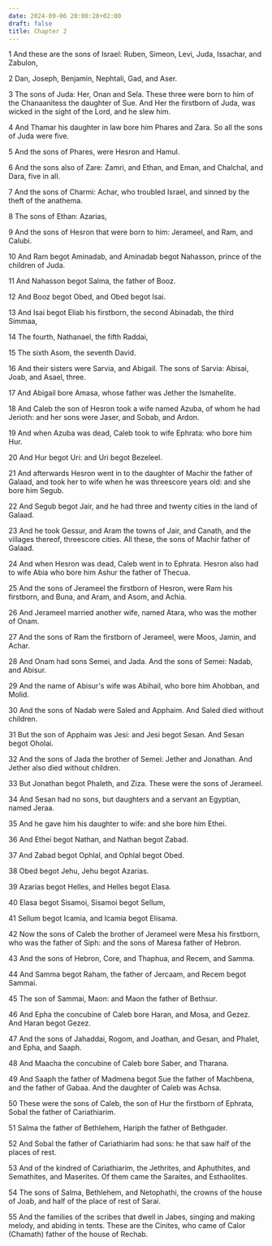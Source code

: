 ```yaml
---
date: 2024-09-06 20:00:28+02:00
draft: false
title: Chapter 2
---
```




1 And these are the sons of Israel: Ruben, Simeon, Levi, Juda, Issachar, and Zabulon,

2 Dan, Joseph, Benjamin, Nephtali, Gad, and Aser.

3 The sons of Juda: Her, Onan and Sela. These three were born to him of the Chanaanitess the daughter of Sue. And Her the firstborn of Juda, was wicked in the sight of the Lord, and he slew him.

4 And Thamar his daughter in law bore him Phares and Zara. So all the sons of Juda were five.

5 And the sons of Phares, were Hesron and Hamul.

6 And the sons also of Zare: Zamri, and Ethan, and Eman, and Chalchal, and Dara, five in all.

7 And the sons of Charmi: Achar, who troubled Israel, and sinned by the theft of the anathema.

8 The sons of Ethan: Azarias,

9 And the sons of Hesron that were born to him: Jerameel, and Ram, and Calubi.

10 And Ram begot Aminadab, and Aminadab begot Nahasson, prince of the children of Juda.

11 And Nahasson begot Salma, the father of Booz.

12 And Booz begot Obed, and Obed begot Isai.

13 And Isai begot Eliab his firstborn, the second Abinadab, the third Simmaa,

14 The fourth, Nathanael, the fifth Raddai,

15 The sixth Asom, the seventh David.

16 And their sisters were Sarvia, and Abigail. The sons of Sarvia: Abisai, Joab, and Asael, three.

17 And Abigail bore Amasa, whose father was Jether the Ismahelite.

18 And Caleb the son of Hesron took a wife named Azuba, of whom he had Jerioth: and her sons were Jaser, and Sobab, and Ardon.

19 And when Azuba was dead, Caleb took to wife Ephrata: who bore him Hur.

20 And Hur begot Uri: and Uri begot Bezeleel.

21 And afterwards Hesron went in to the daughter of Machir the father of Galaad, and took her to wife when he was threescore years old: and she bore him Segub.

22 And Segub begot Jair, and he had three and twenty cities in the land of Galaad.

23 And he took Gessur, and Aram the towns of Jair, and Canath, and the villages thereof, threescore cities. All these, the sons of Machir father of Galaad.

24 And when Hesron was dead, Caleb went in to Ephrata. Hesron also had to wife Abia who bore him Ashur the father of Thecua.

25 And the sons of Jerameel the firstborn of Hesron, were Ram his firstborn, and Buna, and Aram, and Asom, and Achia.

26 And Jerameel married another wife, named Atara, who was the mother of Onam.

27 And the sons of Ram the firstborn of Jerameel, were Moos, Jamin, and Achar.

28 And Onam had sons Semei, and Jada. And the sons of Semei: Nadab, and Abisur.

29 And the name of Abisur's wife was Abihail, who bore him Ahobban, and Molid.

30 And the sons of Nadab were Saled and Apphaim. And Saled died without children.

31 But the son of Apphaim was Jesi: and Jesi begot Sesan. And Sesan begot Oholai.

32 And the sons of Jada the brother of Semei: Jether and Jonathan. And Jether also died without children.

33 But Jonathan begot Phaleth, and Ziza. These were the sons of Jerameel.

34 And Sesan had no sons, but daughters and a servant an Egyptian, named Jeraa.

35 And he gave him his daughter to wife: and she bore him Ethei.

36 And Ethei begot Nathan, and Nathan begot Zabad.

37 And Zabad begot Ophlal, and Ophlal begot Obed.

38 Obed begot Jehu, Jehu begot Azarias.

39 Azarias begot Helles, and Helles begot Elasa.

40 Elasa begot Sisamoi, Sisamoi begot Sellum,

41 Sellum begot Icamia, and Icamia begot Elisama.

42 Now the sons of Caleb the brother of Jerameel were Mesa his firstborn, who was the father of Siph: and the sons of Maresa father of Hebron.

43 And the sons of Hebron, Core, and Thaphua, and Recem, and Samma.

44 And Samma begot Raham, the father of Jercaam, and Recem begot Sammai.

45 The son of Sammai, Maon: and Maon the father of Bethsur.

46 And Epha the concubine of Caleb bore Haran, and Mosa, and Gezez. And Haran begot Gezez.

47 And the sons of Jahaddai, Rogom, and Joathan, and Gesan, and Phalet, and Epha, and Saaph.

48 And Maacha the concubine of Caleb bore Saber, and Tharana.

49 And Saaph the father of Madmena begot Sue the father of Machbena, and the father of Gabaa. And the daughter of Caleb was Achsa.

50 These were the sons of Caleb, the son of Hur the firstborn of Ephrata, Sobal the father of Cariathiarim.

51 Salma the father of Bethlehem, Hariph the father of Bethgader.

52 And Sobal the father of Cariathiarim had sons: he that saw half of the places of rest.

53 And of the kindred of Cariathiarim, the Jethrites, and Aphuthites, and Semathites, and Maserites. Of them came the Saraites, and Esthaolites.

54 The sons of Salma, Bethlehem, and Netophathi, the crowns of the house of Joab, and half of the place of rest of Sarai.

55 And the families of the scribes that dwell in Jabes, singing and making melody, and abiding in tents. These are the Cinites, who came of Calor (Chamath) father of the house of Rechab.

